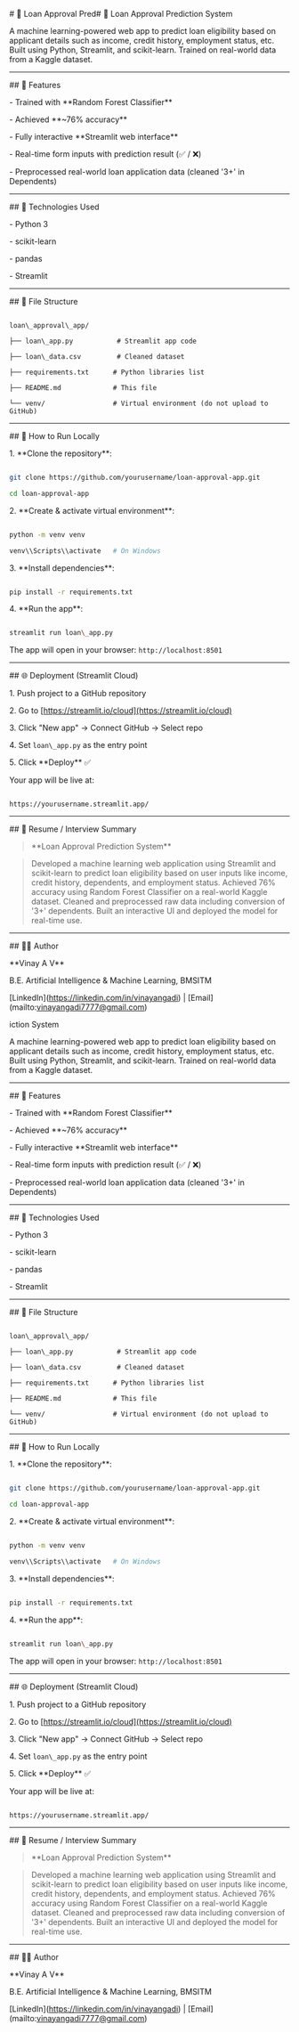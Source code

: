 \# 🏦 Loan Approval Pred# 🏦 Loan Approval Prediction System



A machine learning-powered web app to predict loan eligibility based on applicant details such as income, credit history, employment status, etc. Built using Python, Streamlit, and scikit-learn. Trained on real-world data from a Kaggle dataset.



---



\## 🎯 Features



\- Trained with \*\*Random Forest Classifier\*\*

\- Achieved \*\*~76% accuracy\*\*

\- Fully interactive \*\*Streamlit web interface\*\*

\- Real-time form inputs with prediction result (✅ / ❌)

\- Preprocessed real-world loan application data (cleaned '3+' in Dependents)



---



\## 🧠 Technologies Used



\- Python 3

\- scikit-learn

\- pandas

\- Streamlit



---



\## 📁 File Structure



```

loan\_approval\_app/

├── loan\_app.py           # Streamlit app code

├── loan\_data.csv         # Cleaned dataset

├── requirements.txt      # Python libraries list

├── README.md             # This file

└── venv/                 # Virtual environment (do not upload to GitHub)

```



---



\## 🚀 How to Run Locally



1\. \*\*Clone the repository\*\*:

```bash

git clone https://github.com/yourusername/loan-approval-app.git

cd loan-approval-app

```



2\. \*\*Create \& activate virtual environment\*\*:

```bash

python -m venv venv

venv\\Scripts\\activate   # On Windows

```



3\. \*\*Install dependencies\*\*:

```bash

pip install -r requirements.txt

```



4\. \*\*Run the app\*\*:

```bash

streamlit run loan\_app.py

```



The app will open in your browser: `http://localhost:8501`



---



\## 🌐 Deployment (Streamlit Cloud)



1\. Push project to a GitHub repository

2\. Go to \[https://streamlit.io/cloud](https://streamlit.io/cloud)

3\. Click "New app" → Connect GitHub → Select repo

4\. Set `loan\_app.py` as the entry point

5\. Click \*\*Deploy\*\* ✅



Your app will be live at:

```

https://yourusername.streamlit.app/

```



---



\## 📄 Resume / Interview Summary



> \*\*Loan Approval Prediction System\*\*  

> Developed a machine learning web application using Streamlit and scikit-learn to predict loan eligibility based on user inputs like income, credit history, dependents, and employment status. Achieved 76% accuracy using Random Forest Classifier on a real-world Kaggle dataset. Cleaned and preprocessed raw data including conversion of '3+' dependents. Built an interactive UI and deployed the model for real-time use.



---



\## 🙋‍♂️ Author



\*\*Vinay A V\*\*  

B.E. Artificial Intelligence \& Machine Learning, BMSITM  

\[LinkedIn](https://linkedin.com/in/vinayangadi) | \[Email](mailto:vinayangadi7777@gmail.com)

iction System



A machine learning-powered web app to predict loan eligibility based on applicant details such as income, credit history, employment status, etc. Built using Python, Streamlit, and scikit-learn. Trained on real-world data from a Kaggle dataset.



---



\## 🎯 Features



\- Trained with \*\*Random Forest Classifier\*\*

\- Achieved \*\*~76% accuracy\*\*

\- Fully interactive \*\*Streamlit web interface\*\*

\- Real-time form inputs with prediction result (✅ / ❌)

\- Preprocessed real-world loan application data (cleaned '3+' in Dependents)



---



\## 🧠 Technologies Used



\- Python 3

\- scikit-learn

\- pandas

\- Streamlit



---



\## 📁 File Structure



```

loan\_approval\_app/

├── loan\_app.py           # Streamlit app code

├── loan\_data.csv         # Cleaned dataset

├── requirements.txt      # Python libraries list

├── README.md             # This file

└── venv/                 # Virtual environment (do not upload to GitHub)

```



---



\## 🚀 How to Run Locally



1\. \*\*Clone the repository\*\*:

```bash

git clone https://github.com/yourusername/loan-approval-app.git

cd loan-approval-app

```



2\. \*\*Create \& activate virtual environment\*\*:

```bash

python -m venv venv

venv\\Scripts\\activate   # On Windows

```



3\. \*\*Install dependencies\*\*:

```bash

pip install -r requirements.txt

```



4\. \*\*Run the app\*\*:

```bash

streamlit run loan\_app.py

```



The app will open in your browser: `http://localhost:8501`



---



\## 🌐 Deployment (Streamlit Cloud)



1\. Push project to a GitHub repository

2\. Go to \[https://streamlit.io/cloud](https://streamlit.io/cloud)

3\. Click "New app" → Connect GitHub → Select repo

4\. Set `loan\_app.py` as the entry point

5\. Click \*\*Deploy\*\* ✅



Your app will be live at:

```

https://yourusername.streamlit.app/

```



---



\## 📄 Resume / Interview Summary



> \*\*Loan Approval Prediction System\*\*  

> Developed a machine learning web application using Streamlit and scikit-learn to predict loan eligibility based on user inputs like income, credit history, dependents, and employment status. Achieved 76% accuracy using Random Forest Classifier on a real-world Kaggle dataset. Cleaned and preprocessed raw data including conversion of '3+' dependents. Built an interactive UI and deployed the model for real-time use.



---



\## 🙋‍♂️ Author



\*\*Vinay A V\*\*  

B.E. Artificial Intelligence \& Machine Learning, BMSITM  

\[LinkedIn](https://linkedin.com/in/vinayangadi) | \[Email](mailto:vinayangadi7777@gmail.com)



